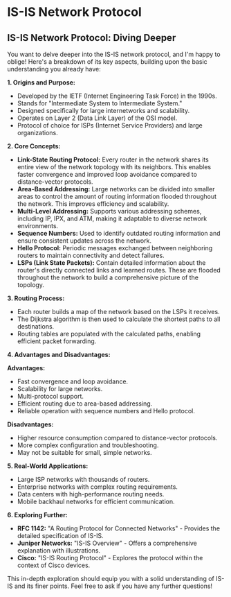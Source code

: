 # IS-IS Network Protocol

## IS-IS Network Protocol: Diving Deeper

You want to delve deeper into the IS-IS network protocol, and I'm happy to oblige! Here's a breakdown of its key aspects, building upon the basic understanding you already have:

**1. Origins and Purpose:**

* Developed by the IETF (Internet Engineering Task Force) in the 1990s.
* Stands for \"Intermediate System to Intermediate System.\"
* Designed specifically for large internetworks and scalability.
* Operates on Layer 2 (Data Link Layer) of the OSI model.
* Protocol of choice for ISPs (Internet Service Providers) and large organizations.

**2. Core Concepts:**

* **Link-State Routing Protocol:** Every router in the network shares its entire view of the network topology with its neighbors. This enables faster convergence and improved loop avoidance compared to distance-vector protocols.
* **Area-Based Addressing:** Large networks can be divided into smaller areas to control the amount of routing information flooded throughout the network. This improves efficiency and scalability.
* **Multi-Level Addressing:** Supports various addressing schemes, including IP, IPX, and ATM, making it adaptable to diverse network environments.
* **Sequence Numbers:** Used to identify outdated routing information and ensure consistent updates across the network.
* **Hello Protocol:** Periodic messages exchanged between neighboring routers to maintain connectivity and detect failures.
* **LSPs (Link State Packets):** Contain detailed information about the router's directly connected links and learned routes. These are flooded throughout the network to build a comprehensive picture of the topology.

**3. Routing Process:**

* Each router builds a map of the network based on the LSPs it receives.
* The Dijkstra algorithm is then used to calculate the shortest paths to all destinations.
* Routing tables are populated with the calculated paths, enabling efficient packet forwarding.

**4. Advantages and Disadvantages:**

**Advantages:**

* Fast convergence and loop avoidance.
* Scalability for large networks.
* Multi-protocol support.
* Efficient routing due to area-based addressing.
* Reliable operation with sequence numbers and Hello protocol.

**Disadvantages:**

* Higher resource consumption compared to distance-vector protocols.
* More complex configuration and troubleshooting.
* May not be suitable for small, simple networks.

**5. Real-World Applications:**

* Large ISP networks with thousands of routers.
* Enterprise networks with complex routing requirements.
* Data centers with high-performance routing needs.
* Mobile backhaul networks for efficient communication.

**6. Exploring Further:**

* **RFC 1142:** \"A Routing Protocol for Connected Networks\" - Provides the detailed specification of IS-IS.
* **Juniper Networks:** \"IS-IS Overview\" - Offers a comprehensive explanation with illustrations.
* **Cisco:** \"IS-IS Routing Protocol\" - Explores the protocol within the context of Cisco devices.

This in-depth exploration should equip you with a solid understanding of IS-IS and its finer points. Feel free to ask if you have any further questions!
